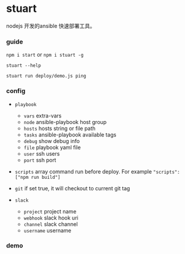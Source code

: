 # stuart
nodejs 开发的ansible 快速部署工具。

### guide

`npm i start` or `npm i stuart -g`

`stuart --help`

`stuart run deploy/demo.js ping`


### config
- `playbook`
  + `vars`  extra-vars
  + `node`  ansible-playbook host group
  + `hosts` hosts string or file path
  + `tasks` ansible-playbook available tags
  + `debug` show debug info
  + `file` playbook yaml file
  + `user` ssh users
  + `port` ssh port
  
- `scripts` array command run before deploy. For example `"scripts": ["npm run build"]`
- `git` if set true, it will checkout to current git tag
- `slack`
   + `project` project name
   + `webhook` slack hook uri
   + `channel` slack channel
   + `username` username
   
### demo
   

